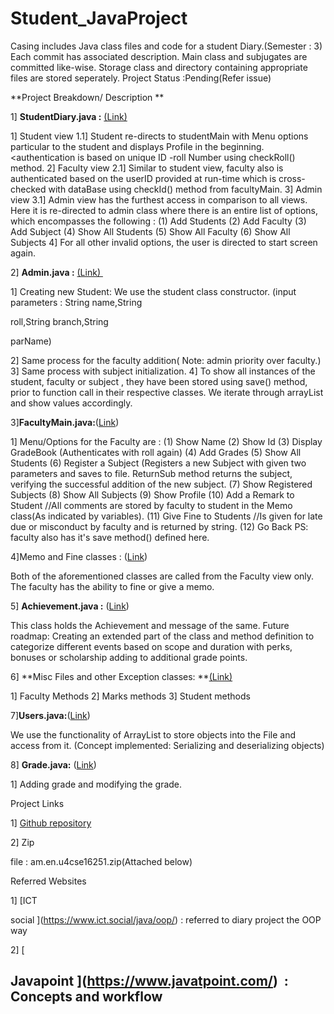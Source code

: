 # Student_JavaProject
Casing includes Java class files and code for a student Diary.(Semester : 3)
Each commit has associated description. Main class and subjugates are committed like-wise. Storage class and directory containing appropriate files are stored seperately.
Project Status :Pending(Refer issue)


**Project Breakdown/ Description **

1] **StudentDiary.java :** [(Link)](https://github.com/rahulkrishnan98/Student_JavaProject/commit/76e55acb93e64155ef6a98fc9019620aac5de310)

1] Student view
 1.1] Student re-directs to studentMain with Menu options particular to the student and displays Profile in the beginning.&lt;authentication is based on unique ID -roll Number using  checkRoll() method.
2] Faculty view
 2.1] Similar to student view, faculty also is authenticated based on the userID provided at run-time which is cross-checked with dataBase using checkId() method from facultyMain.
3] Admin view
 3.1] Admin view has the furthest access in comparison to all views. Here it is re-directed to admin class where there is an entire list of options, which encompasses the following :
 (1) Add Students
(2) Add Faculty
(3) Add Subject
(4) Show All Students
(5) Show All Faculty
(6) Show All Subjects
4] For all other invalid options, the user is directed to start screen again.

2] **Admin.java :** [(Link) ](https://github.com/rahulkrishnan98/Student_JavaProject/commit/5d23c5d10f654add2b057d113e38e5726030b0b5) 

1] Creating new Student: We use the student class constructor. (input parameters : String name,String 

roll,String branch,String 

parName)  

2] Same process for the faculty addition( Note: admin priority over faculty.)
3] Same process with subject initialization.
4] To show all instances of the student, faculty or subject , they have been stored using save() method, prior to function call in their respective classes. We iterate through arrayList and show values accordingly.

3]**FacultyMain.java:**([Link](https://github.com/rahulkrishnan98/Student_JavaProject/commit/a5dc4c9270b1f59aa9f977bc0e1eedf11d9a022e)) 

1] Menu/Options for the Faculty are :
(1)  Show Name
(2)  Show Id
(3)  Display GradeBook (Authenticates with roll again)
(4)  Add Grades
(5)  Show All Students
(6)  Register a Subject (Registers a new Subject with given two parameters and saves to file. ReturnSub method returns the subject, verifying the successful addition of the new subject.
(7)  Show Registered Subjects
(8)  Show All Subjects
(9)  Show Profile
(10) Add a Remark to Student //All comments are stored by faculty to student in the Memo class(As indicated by variables).
(11) Give Fine to Students //Is given for late due or misconduct by faculty and is returned by string.
(12) Go Back
PS: faculty also has it's save method() defined here.

4]Memo and Fine classes : ([Link]())

Both of the aforementioned classes are called from the Faculty view only. The faculty has the ability to fine or give a memo.

5] **Achievement.java :** ([Link](https://github.com/rahulkrishnan98/Student_JavaProject/commit/32a3212c846d95391176cc40aedfdc43dad93f28))

This class holds the Achievement and message of the same. 
Future roadmap: Creating an extended part of the class and method definition to categorize different events based on scope and duration with perks, bonuses or scholarship adding to additional grade points.

6] **Misc Files and other Exception classes: **[(Link)](https://github.com/rahulkrishnan98/Student_JavaProject/commit/15781fdb6c68ab1116f6e6d1c055989afb9a1c99)

1] Faculty Methods
2] Marks methods
3] Student methods

7]**Users.java:**([Link](https://github.com/rahulkrishnan98/Student_JavaProject/commit/0420c1d485fc8bb98adf5b564e7416d4fb5c00c5))

We use the functionality of ArrayList to store objects into the File and access from it. (Concept implemented: Serializing and deserializing objects)

8] **Grade.java:** ([Link](https://github.com/rahulkrishnan98/Student_JavaProject/commit/66ef1709cfdd25aeb89556eff0b1c5d119cb84eb))

1] Adding grade and modifying the grade.  

Project Links 

1] [Github repository](https://github.com/rahulkrishnan98/Student_JavaProject) 

2] Zip 

file : am.en.u4cse16251.zip(Attached below)

Referred Websites 

1] [ICT 

social ](https://www.ict.social/java/oop/) : referred to diary project the OOP way

2] [

Javapoint ](https://www.javatpoint.com/)  : Concepts and workflow
-- 
